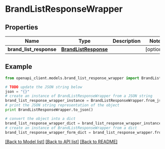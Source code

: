 # BrandListResponseWrapper


## Properties
Name | Type | Description | Notes
------------ | ------------- | ------------- | -------------
**brand_list_response** | [**BrandListResponse**](BrandListResponse.md) |  | [optional] 

## Example

```python
from openapi_client.models.brand_list_response_wrapper import BrandListResponseWrapper

# TODO update the JSON string below
json = "{}"
# create an instance of BrandListResponseWrapper from a JSON string
brand_list_response_wrapper_instance = BrandListResponseWrapper.from_json(json)
# print the JSON string representation of the object
print BrandListResponseWrapper.to_json()

# convert the object into a dict
brand_list_response_wrapper_dict = brand_list_response_wrapper_instance.to_dict()
# create an instance of BrandListResponseWrapper from a dict
brand_list_response_wrapper_form_dict = brand_list_response_wrapper.from_dict(brand_list_response_wrapper_dict)
```
[[Back to Model list]](../README.md#documentation-for-models) [[Back to API list]](../README.md#documentation-for-api-endpoints) [[Back to README]](../README.md)


